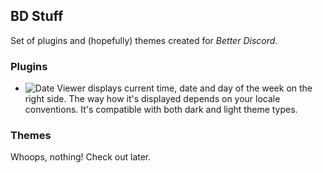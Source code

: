 ## BD Stuff
Set of plugins and (hopefully) themes created for *Better Discord*.
### Plugins
* ![Date Viewer](https://github.com/hammy1/BDStuff/blob/master/Plugins/dateViewer) displays current time, date and day of the week on the right side. The way how it's displayed depends on your locale conventions. It's compatible with both dark and light theme types.
### Themes
Whoops, nothing! Check out later.
